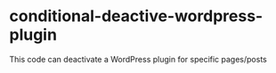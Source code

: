 # conditional-deactive-wordpress-plugin
This code can deactivate a WordPress plugin for specific pages/posts
